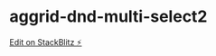 # aggrid-dnd-multi-select2

[Edit on StackBlitz ⚡️](https://stackblitz.com/edit/aggrid-dnd-multi-select2)